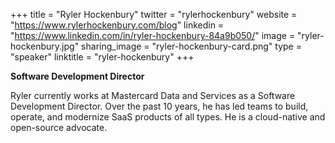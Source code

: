 +++
title = "Ryler Hockenbury"
twitter = "rylerhockenbury"
website = "https://www.rylerhockenbury.com/blog"
linkedin = "https://www.linkedin.com/in/ryler-hockenbury-84a9b050/"
image = "ryler-hockenbury.jpg"
sharing_image = "ryler-hockenbury-card.png"
type = "speaker"
linktitle = "ryler-hockenbury"
+++

**Software Development Director**

Ryler currently works at Mastercard Data and Services as a Software Development Director. Over the past 10 years, he has led teams to build, operate, and modernize SaaS products of all types. He is a cloud-native and open-source advocate.